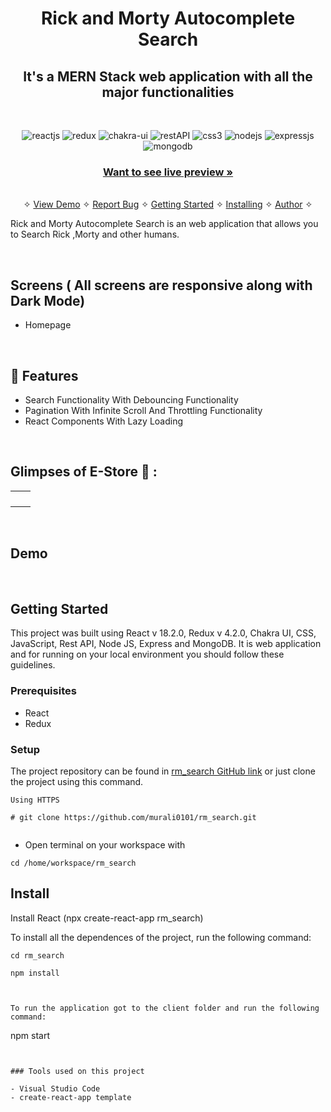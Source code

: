 <h1 align="center">Rick and Morty Autocomplete Search</h1> 

<h2 align="center">It's a MERN Stack  web application with all the major functionalities</h2>

<br />
<p align="center">
    <img src="https://img.shields.io/badge/React_(18.2.0)-20232A?style=for-the-badge&logo=react&logoColor=61DAFB" alt="reactjs" />
    <img src="https://img.shields.io/badge/Redux_(4.2.0)-593D88?style=for-the-badge&logo=redux&logoColor=white" alt="redux" />
    <img src="https://img.shields.io/badge/Chakra%20UI-3bc7bd?style=for-the-badge&logo=chakraui&logoColor=white" alt="chakra-ui"/>
    <img src="https://img.shields.io/badge/Rest_API-02303A?style=for-the-badge&logo=react-router&logoColor=white" alt="restAPI"/>
    <img src="https://img.shields.io/badge/CSS3-1572B6?style=for-the-badge&logo=css3&logoColor=white" alt="css3"/>   
    <img src="https://img.shields.io/badge/Node.js-339933?style=for-the-badge&logo=nodedotjs&logoColor=white" alt="nodejs" />
    <img src="https://img.shields.io/badge/Express.js-000000?style=for-the-badge&logo=express&logoColor=white" alt="expressjs"/>
    <img src="https://img.shields.io/badge/MongoDB-4EA94B?style=for-the-badge&logo=mongodb&logoColor=white" alt="mongodb"/>
</p>

<h3 align="center"><a href="https://rick-morty-autocomplete-search.netlify.app/"><strong>Want to see live preview »</strong></a></h3>

<p align="center"> 
    <br />&#10023;
    <a href="#Demo">View Demo</a>   &#10023;  
    <a href="https://github.com/murali0101/rm_search/issues">Report Bug</a>    &#10023;
    <a href="#Getting-Started">Getting Started</a> &#10023; <a href="#Install">Installing</a> &#10023;    
    <a href="#Author">Author</a> &#10023;
  </p>
  
  Rick and Morty Autocomplete Search is an web application that allows you to  Search Rick ,Morty and other humans.
  


  
  
  <br />
  
  ## Screens ( All screens are responsive along with Dark Mode)
   - Homepage
   

<br />


## 🚀 Features
- Search Functionality With Debouncing Functionality
- Pagination With Infinite Scroll And Throttling Functionality
- React Components With Lazy Loading  

<br />

## Glimpses of E-Store 🙈 :

<table>
  <tr>
    <td><img src="" alt="" /></td>
    <td><img src="" alt="" /></td>
  </tr>
  <tr>
  <td><img src="" alt="" /></td>
    <td><img src="" alt="" /></td>
  </tr>
  <tr>
 <td><img src="" alt="" /></td>
    <td><img src="" alt="" /></td>
  </tr>
  <tr>
  <td><img src="" alt="" /></td>
    <td><img src="" alt="" /></td>
  </tr>
</table>

<br />



## Demo




<br/>


## Getting Started

This project was built using React v 18.2.0, Redux v 4.2.0, Chakra UI, CSS, JavaScript, Rest API, Node JS, Express and MongoDB. It is  web application and for running on your local environment you should follow these guidelines.


### Prerequisites

- React
- Redux


### Setup


The project repository can be found in [rm_search GitHub link](https://github.com/murali0101/rm_search) or just clone the project using this command. 


```
Using HTTPS

# git clone https://github.com/murali0101/rm_search.git


```

+ Open terminal on your workspace with

```
cd /home/workspace/rm_search

```


## Install

Install React (npx create-react-app rm_search)



To install all the dependences of the project, run the following command:


```
cd rm_search

npm install



To run the application got to the client folder and run the following command:

```
npm start
```


### Tools used on this project

- Visual Studio Code
- create-react-app template

